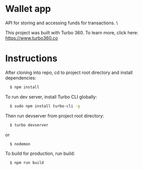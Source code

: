 
# Wallet app

API for storing and accessing funds for transactions. \

This project was built with Turbo 360. To learn more, click here: https://www.turbo360.co

# Instructions

After cloning into repo, cd to project root directory and install dependencies:

```bash
  $ npm install
```

To run dev server, install Turbo CLI globally:

```bash
  $ sudo npm install turbo-cli -g
```

Then run devserver from project root directory:

```bash
  $ turbo devserver
```

or 

```bash
  $ nodemon
```

To build for production, run build:

```bash
  $ npm run build
```
